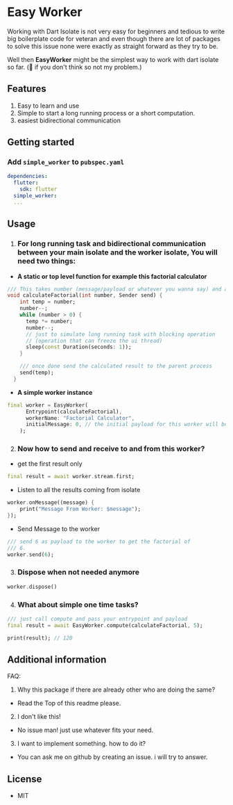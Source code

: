 # Easy Worker

Working with Dart Isolate is not very easy for beginners and tedious to write
big boilerplate code for veteran and even though there are lot of packages to 
solve this issue none were exactly as straight forward as they try to be.

Well then **EasyWorker** might be the simplest way to work with dart isolate
so far. (🙂 if you don't think so not my problem.) 

## Features

1. Easy to learn and use
2. Simple to start a long running process or a short computation.
3. easiest bidirectional communication

## Getting started

### Add `simple_worker` to `pubspec.yaml`

```yaml
dependencies:
  flutter:
    sdk: flutter
  simple_worker:
  ...
```

## Usage

1. ### For long running task and bidirectional communication between your main isolate and the worker isolate, You will need two things:

- **A static or top level function for example this factorial calculator**

```dart
/// This takes number (message/payload or whatever you wanna say) and a sender
void calculateFactorial(int number, Sender send) {
    int temp = number;
    number--;
    while (number > 0) {
      temp *= number;
      number--;
      // just to simulate long running task with blocking operation
      // (operation that can freeze the ui thread)
      sleep(const Duration(seconds: 1));
    }

    /// once done send the calculated result to the parent process
    send(temp);
  }
```

- **A simple worker instance**

```dart
final worker = EasyWorker(
      Entrypoint(calculateFactorial),
      workerName: "Factorial Calculator",
      initialMessage: 0, // the initial payload for this worker will be 0
    );
```

2. ### Now how to send and receive to and from this worker?

- get the first result only
```dart
final result = await worker.stream.first;
```

- Listen to all the results coming from isolate

```dart
worker.onMessage((message) {
    print("Message From Worker: $message");
});
```

- Send Message to the worker 
```dart
/// send 6 as payload to the worker to get the factorial of 
/// 6.
worker.send(6);

```

3. ### Dispose when not needed anymore

```dart
worker.dispose()
```

4. ### What about simple one time tasks?

```dart
/// just call compute and pass your entrypoint and payload
final result = await EasyWorker.compute(calculateFactorial, 5);

print(result); // 120

```




## Additional information

FAQ:

1. Why this package if there are already other who are doing the same?
- Read the Top of this readme please.

2. I don't like this!
- No issue man! just use whatever fits your need.

3. I want to implement something. how to do it?
- You can ask me on github by creating an issue. i will try to answer.

## License 
- MIT 